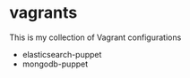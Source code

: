 vagrants
========

This is my collection of Vagrant configurations

+ elasticsearch-puppet
+ mongodb-puppet
